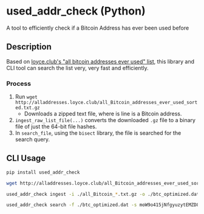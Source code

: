 # used_addr_check (Python)
A tool to efficiently check if a Bitcoin Address has ever been used before

## Description

Based on [loyce.club's "all bitcoin addresses ever used" list](http://alladdresses.loyce.club/all_Bitcoin_addresses_ever_used_sorted.txt.gz), this library and CLI tool can search the list very, very fast and efficiently.


### Process

1. Run `wget http://alladdresses.loyce.club/all_Bitcoin_addresses_ever_used_sorted.txt.gz`
    * Downloads a zipped text file, where is line is a Bitcoin address.
2. `ingest_raw_list_file(...)` converts the downloaded `.gz` file to a binary file of just the 64-bit file hashes.
3. In `search_file`, using the `bisect` library, the file is searched for the search query.


## CLI Usage

```bash
pip install used_addr_check

wget http://alladdresses.loyce.club/all_Bitcoin_addresses_ever_used_sorted.txt.gz

used_addr_check ingest -i ./all_Bitcoin_*.txt.gz -o ./btc_optimized.dat

used_addr_check search -f ./btc_optimized.dat -s moW9o415jNfgyuzytEMZD84Kovri5DJ64e -s mncqTEYTidNdbqGZnXTd1JFYRrruuh5StV
```
